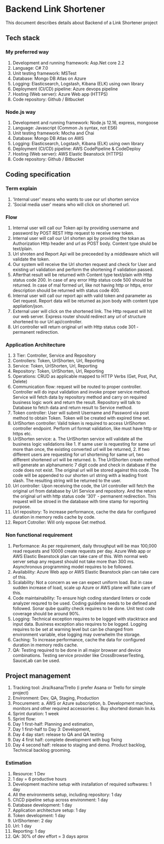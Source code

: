 # Backend Link Shortener
This document describes details about Backend of a Link Shortener project

## Tech stack
### My preferred way
1. Development and running framework: Asp.Net core 2.2
2. Language: C# 7.0
3. Unit testing framework: MSTest
4. Database: Mongo DB Atlas on Azure
5. Logging: Elasticsearch, Logstash, Kibana (ELK) using own library
6. Deployment (CI/CD) pipeline: Azure devops pipeline
7. Hosting (Web server): Azure Web app (HTTPS)
8. Code repository: Github / Bitbucket

### Node.js way
1. Development and running framework: Node.js 12.16, express, mongoose
2. Language: Javascript (Common Js syntax, not ES6)
3. Unit testing framework: Mocha and Chai
4. Database: Mongo DB Atlas on AWS
5. Logging: Elasticsearch, Logstash, Kibana (ELK) using own library
6. Deployment (CI/CD) pipeline: AWS CodePipeline & CodeDeploy
7. Hosting (Web server): AWS Elastic Beanstock (HTTPS)
8. Code repository: Github / Bitbucket



## Coding specification
### Term explain
1. 'Internal user' means who wants to use our url shorten service
2. 'Social media user' means who will click on shortened url.

### Flow
1. Internal user will call our Token api by providing username and password by POST REST Http request to receive new token.
2. Internal user will call our Url shorten api by providing the tokan as Authorization Http header and url as POST body. Content type shuld be text/plain.
3. Url shroten and Report Api will be preceeded by a middleware which will validate the token.
4. Our system will receive the Url shorten request and check for User and existing url validation and perform the shortening if validation passed.
5. Afterthat result will be returned with Content type text/plain with Http status code 200. In case of any error Http status code 500 should be returned. In case of mal formed url, like not having http or https, error description should be returned with status code 400.
6. Internal user will call our report api with valid token and parameter as Get request. Report data will be returned as json body with content type appliation/json.
7. External user will click on the shortened link. The Http request will hit our web server. Express router should redirect any url of structure shortened to our Url api/controller. 
8. Url controller will return original url with Http status code 301 - permanent redirection.

### Application Architecture
1. 3 Tier: Controller, Service and Repository
2. Controllers: Token, UrlShorten, Url, Reporting
3. Service: Token, UrlShorten, Url, Reporting
4. Repository: Token, UrlShorten, Url, Reporting
5. Operations: CRUD as applicable mapped to HTTP Verbs (Get, Post, Put, Delete)
6. Communication flow: request will be routed to proper controller. Controller will do input validation and invoke proper service method. Service will fetch data by repository method and carry on required business logic work and return the result. Repository will talk to Database to fetch data and return result to Service method.
7. Token controller: User will submit Username and Password via post method to obtain Token. Token will be created with expired time set.
8. UrlShorten controller: Valid token is required to access UrlShorten controller endpoint. Perform url format validation, like must have http or https etc.
9. UrlShorten service: 
  a. The UrlShorten service will validate all the business logic validations like 1. If same user is requesting for same url more than once, the existing converted url will be returned, 2. If two different users are requesting for url shortening for same url, two different shortened url will be returned. 
  b. The UrlShorten create method will generate an alphanumeric 7 digit code and check in database if the code does not exist. The original url will be stored against this code. The code will be appended to our shorten url string with a leading front slash. The resulting string will be returned to the user.
10. Url controller: Upon receiving the code, the Url controller will fetch the original url from database by Url Service and repository. And the return the original url with http status code '301' - permanent redirection. This request will be stroed in the database with time stamp for reporting purpose.
11. Url repository: To increase performance, cache the data for configured duration in memory redis cache by code.
12. Report Cotroller: Will only expose Get method.

### Non functional requirement
1. Performance: As per requirement, daily throughput will be max 100,000 read requests and 10000 create requests per day. Azure Web app or AWS Elastic Beanstock plan can take care of this. With normal web server setup any request should not take more than 300 ms. Asynchronous programming model requires to be followed.
2. Availability: Azure Web app or AWS Elastic Beanstock plan can take care of this.
3. Scalability: Not a concern as we can expect uniform load. But in case sudden increase of load, scale up Azure or AWS plane will take care of this.
4. Code maintainability: To ensure high coding standard linters or code analyzer requred to be used. Coding guideline needs to be defined and followed. Sonar qube quality check requires to be done. Unit test code coverage should be around 90%.
5. Logging: Technical exception requires to be logged with stacktrace and input data. Business exception also requires to be logged.  Logging requires to be set at warning level but can be changed from environment variable, else logging may overwhelm the storage. 
6. Caching: To increase performance, cache the data for configured duration in memory redis cache.
7. QA: Testing required to be done in all major browser and device combinations. Testing service provider like CrossBrowserTesting, SauceLab can be used.



## Project management
1. Tracking tool: Jira/Asana/Trello (i prefer Asana or Trello for simple project)
2. Environment: Dev, QA, Staging, Production
3. Procurement: 
  a. AWS or Azure subscription, 
  b. Development machine, monitors and other required accessories
  c. Buy shortend domain lin.ks
4. Sprint duration: 1 week
5. Sprint flow: 
  1. Day 1 first-half: Planning and estimation, 
  2. Day 1 first-half to Day 3: Development, 
  3. Day 4 day start: release to QA and QA testing
  4. Day 4 first half: complete development with bug fixing
  5. Day 4 second half: release to staging and demo. Product backlog, Technical backlog grooming.

### Estimation
1. Resource: 1 Dev
2. 1 day = 6 productive hours
3. Development machine setup with installation of required softwares: 1 day
4. All the environments setup, including repository: 1 day
5. CI\CD pipeline setup across environment: 1 day
6. Database development: 1 day
7. Application architecture setup: 1 day
8. Token development: 1 day
9. UrlShortener: 2 day
10. Url: 1 day
11. Reporting: 1 day
12. QA: 30% of dev effort = 3 days aprox

